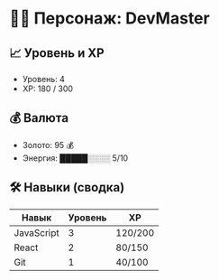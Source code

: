 # 🧙‍♂️ Персонаж: DevMaster

## 📈 Уровень и XP
- Уровень: 4
- XP: 180 / 300

## 💰 Валюта
- Золото: 95 💰
- Энергия: █████░░░░ 5/10

## 🛠️ Навыки (сводка)
| Навык     | Уровень | XP     |
|-----------|---------|--------|
| JavaScript | 3       | 120/200|
| React      | 2       | 80/150 |
| Git        | 1       | 40/100 |

